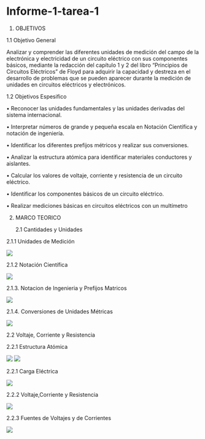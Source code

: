 # Informe-1-tarea-1
1. OBJETIVOS 
 
1.1 Objetivo General

Analizar y comprender las diferentes unidades de medición del campo de la electrónica y electricidad de un circuito eléctrico con sus componentes básicos, mediante la redacción del capítulo 1 y 2 del libro “Principios de Circuitos Eléctricos” de Floyd para adquirir la capacidad y destreza en el desarrollo de problemas que se pueden aparecer durante la medición de unidades en circuitos eléctricos y electrónicos.

1.2 Objetivos Espesifico

•	Reconocer las unidades fundamentales y las unidades derivadas del sistema internacional.

•	Interpretar números de grande y pequeña escala en Notación Científica y notación de ingeniería. 

•	Identificar los diferentes prefijos métricos y realizar sus conversiones. 

•	 Analizar la estructura atómica para identificar materiales conductores y aislantes.

•	Calcular los valores de voltaje, corriente y resistencia de un circuito eléctrico.

•	Identificar los componentes básicos de un circuito eléctrico.

•	Realizar mediciones básicas en circuitos eléctricos con un multímetro

2. MARCO TEORICO
  
     2.1 Cantidades y Unidades
      
2.1.1 Unidades de Medición

![](https://github.com/dasalazar20/Informe-1-tarea-1/blob/main/Imagenes/Informe%201%20Circuitos_3.jpg)

2.1.2 Notación Científica 

![](https://github.com/dasalazar20/Informe-1-tarea-1/blob/main/Imagenes/Informe%201%20Circuitos_4.jpg)

2.1.3.	Notacion de Ingenieria y Prefijos Matricos 

![](https://github.com/dasalazar20/Informe-1-tarea-1/blob/main/Imagenes/Informe%201%20Circuitos_5.png)

2.1.4.	Conversiones de Unidades Métricas

![](https://github.com/dasalazar20/Informe-1-tarea-1/blob/main/Imagenes/Informe%201%20Circuitos_6.png)

   2.2	Voltaje, Corriente y Resistencia
   
2.2.1 Estructura Atómica

![](https://github.com/dasalazar20/Informe-1-tarea-1/blob/main/Imagenes/Informe%201%20Circuitos_7.jpg)
![](https://github.com/dasalazar20/Informe-1-tarea-1/blob/main/Imagenes/Informe%201%20Circuitos_8.png)

2.2.1 Carga Eléctrica

![](https://github.com/dasalazar20/Informe-1-tarea-1/blob/main/Imagenes/Informe%201%20Circuitos_9.jpg)

2.2.2 Voltaje,Corriente y Resistencia 

![](https://github.com/dasalazar20/Informe-1-tarea-1/blob/main/Imagenes/Informe%201%20Circuitos_10.jpg)

2.2.3	Fuentes de Voltajes y de Corrientes

![](https://github.com/dasalazar20/Informe-1-tarea-1/blob/main/Imagenes/Informe%201%20Circuitos_11.jpg)



